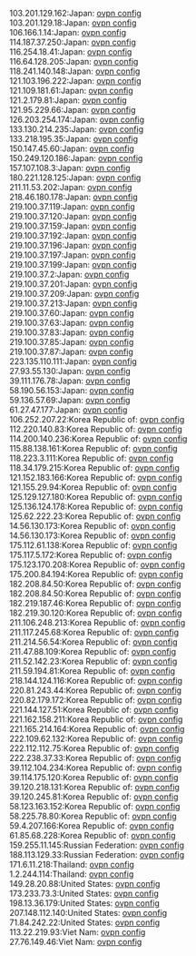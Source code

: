103.201.129.162:Japan: [ovpn config](vpn/103_201_129_162.ovpn)  
103.201.129.18:Japan: [ovpn config](vpn/103_201_129_18.ovpn)  
106.166.1.14:Japan: [ovpn config](vpn/106_166_1_14.ovpn)  
114.187.37.250:Japan: [ovpn config](vpn/114_187_37_250.ovpn)  
116.254.18.41:Japan: [ovpn config](vpn/116_254_18_41.ovpn)  
116.64.128.205:Japan: [ovpn config](vpn/116_64_128_205.ovpn)  
118.241.140.148:Japan: [ovpn config](vpn/118_241_140_148.ovpn)  
121.103.196.222:Japan: [ovpn config](vpn/121_103_196_222.ovpn)  
121.109.181.61:Japan: [ovpn config](vpn/121_109_181_61.ovpn)  
121.2.179.81:Japan: [ovpn config](vpn/121_2_179_81.ovpn)  
121.95.229.66:Japan: [ovpn config](vpn/121_95_229_66.ovpn)  
126.203.254.174:Japan: [ovpn config](vpn/126_203_254_174.ovpn)  
133.130.214.235:Japan: [ovpn config](vpn/133_130_214_235.ovpn)  
133.218.195.35:Japan: [ovpn config](vpn/133_218_195_35.ovpn)  
150.147.45.60:Japan: [ovpn config](vpn/150_147_45_60.ovpn)  
150.249.120.186:Japan: [ovpn config](vpn/150_249_120_186.ovpn)  
157.107.108.3:Japan: [ovpn config](vpn/157_107_108_3.ovpn)  
180.221.128.125:Japan: [ovpn config](vpn/180_221_128_125.ovpn)  
211.11.53.202:Japan: [ovpn config](vpn/211_11_53_202.ovpn)  
218.46.180.178:Japan: [ovpn config](vpn/218_46_180_178.ovpn)  
219.100.37.119:Japan: [ovpn config](vpn/219_100_37_119.ovpn)  
219.100.37.120:Japan: [ovpn config](vpn/219_100_37_120.ovpn)  
219.100.37.159:Japan: [ovpn config](vpn/219_100_37_159.ovpn)  
219.100.37.192:Japan: [ovpn config](vpn/219_100_37_192.ovpn)  
219.100.37.196:Japan: [ovpn config](vpn/219_100_37_196.ovpn)  
219.100.37.197:Japan: [ovpn config](vpn/219_100_37_197.ovpn)  
219.100.37.199:Japan: [ovpn config](vpn/219_100_37_199.ovpn)  
219.100.37.2:Japan: [ovpn config](vpn/219_100_37_2.ovpn)  
219.100.37.201:Japan: [ovpn config](vpn/219_100_37_201.ovpn)  
219.100.37.209:Japan: [ovpn config](vpn/219_100_37_209.ovpn)  
219.100.37.213:Japan: [ovpn config](vpn/219_100_37_213.ovpn)  
219.100.37.60:Japan: [ovpn config](vpn/219_100_37_60.ovpn)  
219.100.37.63:Japan: [ovpn config](vpn/219_100_37_63.ovpn)  
219.100.37.83:Japan: [ovpn config](vpn/219_100_37_83.ovpn)  
219.100.37.85:Japan: [ovpn config](vpn/219_100_37_85.ovpn)  
219.100.37.87:Japan: [ovpn config](vpn/219_100_37_87.ovpn)  
223.135.110.111:Japan: [ovpn config](vpn/223_135_110_111.ovpn)  
27.93.55.130:Japan: [ovpn config](vpn/27_93_55_130.ovpn)  
39.111.176.78:Japan: [ovpn config](vpn/39_111_176_78.ovpn)  
58.190.56.153:Japan: [ovpn config](vpn/58_190_56_153.ovpn)  
59.136.57.69:Japan: [ovpn config](vpn/59_136_57_69.ovpn)  
61.27.47.177:Japan: [ovpn config](vpn/61_27_47_177.ovpn)  
106.252.207.22:Korea Republic of: [ovpn config](vpn/106_252_207_22.ovpn)  
112.220.140.83:Korea Republic of: [ovpn config](vpn/112_220_140_83.ovpn)  
114.200.140.236:Korea Republic of: [ovpn config](vpn/114_200_140_236.ovpn)  
115.88.138.161:Korea Republic of: [ovpn config](vpn/115_88_138_161.ovpn)  
118.223.3.111:Korea Republic of: [ovpn config](vpn/118_223_3_111.ovpn)  
118.34.179.215:Korea Republic of: [ovpn config](vpn/118_34_179_215.ovpn)  
121.152.183.166:Korea Republic of: [ovpn config](vpn/121_152_183_166.ovpn)  
121.155.29.94:Korea Republic of: [ovpn config](vpn/121_155_29_94.ovpn)  
125.129.127.180:Korea Republic of: [ovpn config](vpn/125_129_127_180.ovpn)  
125.136.124.178:Korea Republic of: [ovpn config](vpn/125_136_124_178.ovpn)  
125.62.222.23:Korea Republic of: [ovpn config](vpn/125_62_222_23.ovpn)  
14.56.130.173:Korea Republic of: [ovpn config](vpn/14_56_130_173.ovpn)  
14.56.130.173:Korea Republic of: [ovpn config](vpn/14_56_130_173.ovpn)  
175.112.61.138:Korea Republic of: [ovpn config](vpn/175_112_61_138.ovpn)  
175.117.5.172:Korea Republic of: [ovpn config](vpn/175_117_5_172.ovpn)  
175.123.170.208:Korea Republic of: [ovpn config](vpn/175_123_170_208.ovpn)  
175.200.84.194:Korea Republic of: [ovpn config](vpn/175_200_84_194.ovpn)  
182.208.84.50:Korea Republic of: [ovpn config](vpn/182_208_84_50.ovpn)  
182.208.84.50:Korea Republic of: [ovpn config](vpn/182_208_84_50.ovpn)  
182.219.187.46:Korea Republic of: [ovpn config](vpn/182_219_187_46.ovpn)  
182.219.30.120:Korea Republic of: [ovpn config](vpn/182_219_30_120.ovpn)  
211.106.248.213:Korea Republic of: [ovpn config](vpn/211_106_248_213.ovpn)  
211.117.245.68:Korea Republic of: [ovpn config](vpn/211_117_245_68.ovpn)  
211.214.56.54:Korea Republic of: [ovpn config](vpn/211_214_56_54.ovpn)  
211.47.88.109:Korea Republic of: [ovpn config](vpn/211_47_88_109.ovpn)  
211.52.142.23:Korea Republic of: [ovpn config](vpn/211_52_142_23.ovpn)  
211.59.194.81:Korea Republic of: [ovpn config](vpn/211_59_194_81.ovpn)  
218.144.124.116:Korea Republic of: [ovpn config](vpn/218_144_124_116.ovpn)  
220.81.243.44:Korea Republic of: [ovpn config](vpn/220_81_243_44.ovpn)  
220.82.179.172:Korea Republic of: [ovpn config](vpn/220_82_179_172.ovpn)  
221.144.127.51:Korea Republic of: [ovpn config](vpn/221_144_127_51.ovpn)  
221.162.158.211:Korea Republic of: [ovpn config](vpn/221_162_158_211.ovpn)  
221.165.214.164:Korea Republic of: [ovpn config](vpn/221_165_214_164.ovpn)  
222.109.62.132:Korea Republic of: [ovpn config](vpn/222_109_62_132.ovpn)  
222.112.112.75:Korea Republic of: [ovpn config](vpn/222_112_112_75.ovpn)  
222.238.37.33:Korea Republic of: [ovpn config](vpn/222_238_37_33.ovpn)  
39.112.104.234:Korea Republic of: [ovpn config](vpn/39_112_104_234.ovpn)  
39.114.175.120:Korea Republic of: [ovpn config](vpn/39_114_175_120.ovpn)  
39.120.218.131:Korea Republic of: [ovpn config](vpn/39_120_218_131.ovpn)  
39.120.245.81:Korea Republic of: [ovpn config](vpn/39_120_245_81.ovpn)  
58.123.163.152:Korea Republic of: [ovpn config](vpn/58_123_163_152.ovpn)  
58.225.78.80:Korea Republic of: [ovpn config](vpn/58_225_78_80.ovpn)  
59.4.207.166:Korea Republic of: [ovpn config](vpn/59_4_207_166.ovpn)  
61.85.68.228:Korea Republic of: [ovpn config](vpn/61_85_68_228.ovpn)  
159.255.11.145:Russian Federation: [ovpn config](vpn/159_255_11_145.ovpn)  
188.113.129.33:Russian Federation: [ovpn config](vpn/188_113_129_33.ovpn)  
171.6.11.218:Thailand: [ovpn config](vpn/171_6_11_218.ovpn)  
1.2.244.114:Thailand: [ovpn config](vpn/1_2_244_114.ovpn)  
149.28.20.88:United States: [ovpn config](vpn/149_28_20_88.ovpn)  
173.233.73.3:United States: [ovpn config](vpn/173_233_73_3.ovpn)  
198.13.36.179:United States: [ovpn config](vpn/198_13_36_179.ovpn)  
207.148.112.140:United States: [ovpn config](vpn/207_148_112_140.ovpn)  
71.84.242.22:United States: [ovpn config](vpn/71_84_242_22.ovpn)  
113.22.219.93:Viet Nam: [ovpn config](vpn/113_22_219_93.ovpn)  
27.76.149.46:Viet Nam: [ovpn config](vpn/27_76_149_46.ovpn)  
